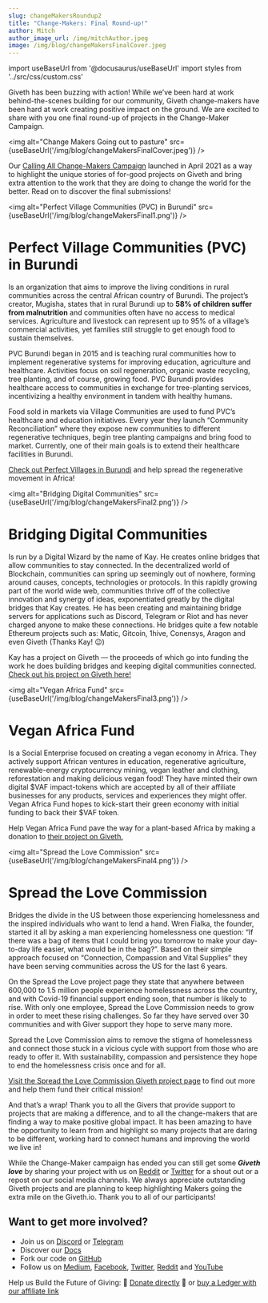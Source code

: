 ```yaml
---
slug: changeMakersRoundup2
title: "Change-Makers: Final Round-up!"
author: Mitch
author_image_url: /img/mitchAuthor.jpeg
image: /img/blog/changeMakersFinalCover.jpeg
---
```

import useBaseUrl from '@docusaurus/useBaseUrl'
import styles from '../src/css/custom.css'



Giveth has been buzzing with action! While we’ve been hard at work behind-the-scenes building for our community, Giveth change-makers have been hard at work creating positive impact on the ground. We are excited to share with you one final round-up of projects in the Change-Maker Campaign.

<img alt="Change Makers Going out to pasture" src={useBaseUrl('/img/blog/changeMakersFinalCover.jpeg')}  />

Our [Calling All Change-Makers Campaign](/changeMakers) launched in April 2021 as a way to highlight the unique stories of for-good projects on Giveth and bring extra attention to the work that they are doing to change the world for the better. Read on to discover the final submissions!

<img alt="Perfect Village Communities (PVC) in Burundi" src={useBaseUrl('/img/blog/changeMakersFinal1.png')}  />

Perfect Village Communities (PVC) in Burundi
============================================

Is an organization that aims to improve the living conditions in rural communities across the central African country of Burundi. The project’s creator, Mugisha, states that in rural Burundi up to **58% of children suffer from malnutrition** and communities often have no access to medical services. Agriculture and livestock can represent up to 95% of a village’s commercial activities, yet families still struggle to get enough food to sustain themselves.

PVC Burundi began in 2015 and is teaching rural communities how to implement regenerative systems for improving education, agriculture and healthcare. Activities focus on soil regeneration, organic waste recycling, tree planting, and of course, growing food. PVC Burundi provides healthcare access to communities in exchange for tree-planting services, incentivizing a healthy environment in tandem with healthy humans.

Food sold in markets via Village Communities are used to fund PVC’s healthcare and education initiatives. Every year they launch “Community Reconciliation” where they expose new communities to different regenerative techniques, begin tree planting campaigns and bring food to market. Currently, one of their main goals is to extend their healthcare facilities in Burundi.

[Check out Perfect Villages in Burundi](https://giveth.io/project/CREATING-THE-PERFECT-VILLAGES-IN-BURUNDI) and help spread the regenerative movement in Africa!

<img alt="Bridging Digital Communities" src={useBaseUrl('/img/blog/changeMakersFinal2.png')}  />

Bridging Digital Communities
============================

Is run by a Digital Wizard by the name of Kay. He creates online bridges that allow communities to stay connected. In the decentralized world of Blockchain, communities can spring up seemingly out of nowhere, forming around causes, concepts, technologies or protocols. In this rapidly growing part of the world wide web, communities thrive off of the collective innovation and synergy of ideas, exponentiated greatly by the digital bridges that Kay creates. He has been creating and maintaining bridge servers for applications such as Discord, Telegram or Riot and has never charged anyone to make these connections. He bridges quite a few notable Ethereum projects such as: Matic, Gitcoin, 1hive, Conensys, Aragon and even Giveth (Thanks Kay! 😉)

Kay has a project on Giveth — the proceeds of which go into funding the work he does building bridges and keeping digital communities connected. [Check out his project on Giveth here!](https://giveth.io/project/Bridging-Digital-Communities-1)

<img alt="Vegan Africa Fund" src={useBaseUrl('/img/blog/changeMakersFinal3.png')}  />

Vegan Africa Fund
=================

Is a Social Enterprise focused on creating a vegan economy in Africa. They actively support African ventures in education, regenerative agriculture, renewable-energy cryptocurrency mining, vegan leather and clothing, reforestation and making delicious vegan food! They have minted their own digital $VAF impact-tokens which are accepted by all of their affiliate businesses for any products, services and experiences they might offer. Vegan Africa Fund hopes to kick-start their green economy with initial funding to back their $VAF token.

Help Vegan Africa Fund pave the way for a plant-based Africa by making a donation to [their project on Giveth.](https://giveth.io/project/vegan-africa-fund)

<img alt="Spread the Love Commission" src={useBaseUrl('/img/blog/changeMakersFinal4.png')}  />

Spread the Love Commission
==========================

Bridges the divide in the US between those experiencing homelessness and the inspired individuals who want to lend a hand. Wren Fialka, the founder, started it all by asking a man experiencing homelessness one question: “If there was a bag of items that I could bring you tomorrow to make your day-to-day life easier, what would be in the bag?”. Based on their simple approach focused on “Connection, Compassion and Vital Supplies” they have been serving communities across the US for the last 6 years.

On the Spread the Love project page they state that anywhere between 600,000 to 1.5 million people experience homelessness across the country, and with Covid-19 financial support ending soon, that number is likely to rise. With only one employee, Spread the Love Commission needs to grow in order to meet these rising challenges. So far they have served over 30 communities and with Giver support they hope to serve many more.

Spread the Love Commission aims to remove the stigma of homelessness and connect those stuck in a vicious cycle with support from those who are ready to offer it. With sustainability, compassion and persistence they hope to end the homelessness crisis once and for all.

[Visit the Spread the Love Commission Giveth project page](https://giveth.io/project/spread-the-love-commission) to find out more and help them fund their critical mission!

And that’s a wrap! Thank you to all the Givers that provide support to projects that are making a difference, and to all the change-makers that are finding a way to make positive global impact. It has been amazing to have the opportunity to learn from and highlight so many projects that are daring to be different, working hard to connect humans and improving the world we live in!

While the Change-Maker campaign has ended you can still get some **_Giveth love_** by sharing your project with us on [Reddit](https://www.reddit.com/r/giveth/) or [Twitter](https://twitter.com/Givethio) for a shout out or a repost on our social media channels. We always appreciate outstanding Giveth projects and are planning to keep highlighting Makers going the extra mile on the Giveth.io. Thank you to all of our participants!

Want to get more involved?
--------------------------

*   Join us on [Discord](https://discord.gg/JftjK8Un3z) or [Telegram](http://t.me/givethio)
*   Discover our [Docs](https://docs.giveth.io/)
*   Fork our code on [GitHub](https://github.com/Giveth/)
*   Follow us on [Medium](http://medium.com/giveth/), [Facebook](https://www.facebook.com/givethio), [Twitter](http://twitter.com/givethio), [Reddit](https://www.reddit.com/r/giveth/) and [YouTube](https://www.youtube.com/channel/UClfutpRoY0WTVnq0oB0E0wQ)

Help us Build the Future of Giving: 🦄 [Donate directly](http://donate.giveth.io/) 🦄 or [buy a Ledger with our affiliate link](https://www.ledgerwallet.com/products/ledger-nano-s?utm_source=&utm_medium=affiliate&utm_campaign=d663)

